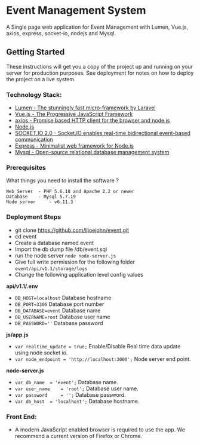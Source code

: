 # Event Management System

A Single page web application for Event Management with Lumen, Vue.js, axios, express, socket-io, nodejs and Mysql.

## Getting Started

These instructions will get you a copy of the project up and running on your server for production purposes. See deployment for notes on how to deploy the project on a live system.

### Technology Stack:

- [Lumen - The stunningly fast micro-framework by Laravel](https://lumen.laravel.com/)
- [Vue.js - The Progressive JavaScript Framework](https://vuejs.org/)
- [axios - Promise based HTTP client for the browser and node.js](https://github.com/axios/axios)
- [Node.js](https://nodejs.org/en/)
- [SOCKET.IO 2.0 - Socket.IO enables real-time bidirectional event-based communication](https://socket.io/)
- [Express - Minimalist web framework for Node.js](https://expressjs.com/)
- [Mysql - Open-source relational database management system](https://www.mysql.com/)

### Prerequisites

What things you need to install the software ?

	Web Server 	- PHP 5.6.18 and Apache 2.2 or newer
	Database 	- Mysql 5.7.19
	Node server 	- v6.11.3

### Deployment Steps

- git clone https://github.com/lijoejohn/event.git
- cd event
- Create a database named event
- Import the db dump file  /db/event.sql
- run the node server `node node-server.js`
- Give full write permission for the following folder `event/api/v1.1/storage/logs`
- Change the following application level config values

**api/v1.1/.env**

- `DB_HOST=localhost` Database hostname
- `DB_PORT=3306` Database port number
- `DB_DATABASE=event` Database name
- `DB_USERNAME=root` Database user name
- `DB_PASSWORD=''` Database password

**js/app.js**
	
- `var realtime_update = true;` Enable/Disable Real time data update using node socket io.
- `var node_endpoint = 'http://localhost:3000';` Node server end point.

**node-server.js**
	
- `var db_name 	= 'event';` Database name.
- `var user_name 	= 'root';` Database user name.
- `var password 	= '';` Database password.
- `var db_host 	= 'localhost';` Database hostname.

### Front End:
* A modern JavaScript enabled browser is required to use the app.  We recommend a current version of Firefox or Chrome. 
